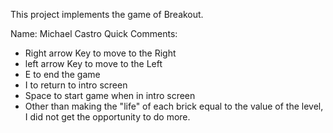 This project implements the game of Breakout.

Name: Michael Castro
Quick Comments: 
- Right arrow Key to move to the Right
- left arrow Key to move to the Left
- E to end the game
- I to return to intro screen
- Space to start game when in intro screen
- Other than making the "life" of each brick equal to the value of the level, I did not 
get the opportunity to do more.

